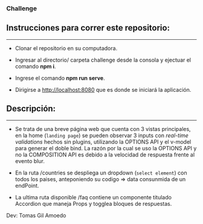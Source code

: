 ### Challenge

## Instrucciones para correr este repositorio:
---

- Clonar el repositorio en su computadora.

- Ingresar al directorio/ carpeta challenge desde la consola y ejectuar el comando **npm i**.

- Ingrese el comando **npm run serve**.

- Dirigirse a [http://localhost:8080]() que es donde se iniciará la aplicación.

## Descripción:
---
- Se trata de una breve página web que cuenta con 3 vistas principales, en la home (`landing page`) se pueden observar 3 inputs con *real-time validations* hechos sin plugins, utilizando la OPTIONS API y el v-model para generar el doble bind. La razón por la cual se uso la OPTIONS API y no la COMPOSITION API es debido a la velocidad de respuesta frente al evento blur.
 
- En la ruta /countries se despliega un dropdown (`select element`) con todos los paises, anteponiendo su codigo => data consunmida de un endPoint.
 
- La ultima ruta disponible /faq contiene un componente titulado Accordion que maneja Props y togglea bloques de respuestas. 

Dev: Tomas Gil Amoedo 
